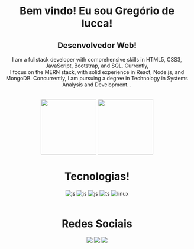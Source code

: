 <div align="center">
    <h1>Bem vindo! Eu sou Gregório de lucca!</h1>
    <h2>  Desenvolvedor Web!  </h2>
    <p>I am a fullstack developer with comprehensive skills in HTML5, CSS3, JavaScript, Bootstrap, and SQL. Currently, <br> I focus on the MERN stack, with solid experience in React, Node.js, and MongoDB.  Concurrently, I am pursuing a degree in Technology in Systems Analysis and Development. .
</p>
</div>

<br>

<div align="center" >
        <img  height="150em"   src="https://github-readme-stats.vercel.app/api?username=gregoriodelucca&count_private=true&include_all_commits=true&show_icons=true&theme=dracula&hide_border=false&show_owner=true"/>
        <img height="150em"    src="https://github-readme-stats.vercel.app/api/top-langs/?username=gregoriodelucca&theme=dracula&hide_border=false&&layout=compact"/>

  </a>

</div>




<div  align="center">
    <h1>Tecnologias!</h1>
    <img align="center" alt="js" src="https://img.shields.io/badge/JavaScript-F7DF1E?style=for-the-badge&logo=javascript&logoColor=black" />
    <img align="center" alt="js" src="https://img.shields.io/badge/React-34495e?style=for-the-badge&logo=React&logoColor=white" />
    <img align="center" alt="js" src="https://img.shields.io/badge/Node-27ae60?style=for-the-badge&logo=Nodejs&logoColor=white" />
    <img align="center" alt="ts" src="https://img.shields.io/badge/bootstrap-8e44ad?style=for-the-badge&logo=bootstrap&logoColor=white" />
    <img align="center" alt="linux" src="https://img.shields.io/badge/MongoDB-00b894?style=for-the-badge&logo=Mongodb&logoColor=white" />



  </div>
  </br>
  


<div align="center">
    <h1>Redes Sociais</h1>
  <a href="https://wa.me/5511971108462?text=Ol%C3%A1+%21+bem+vindo%2C+o+que+deseja+%3F" target="_blank"><img src="https://img.shields.io/badge/whatsapp-2ecc71?style=for-the-badge&logo=whatsapp&logoColor=white" target="_blank"></a>
  <a href="https://www.linkedin.com/in/gregoriodelucca/" target="_blank"><img src="https://img.shields.io/badge/-LinkedIn-%230077B5?style=for-the-badge&logo=linkedin&logoColor=white" target="_blank"></a> 
  <a href="mailto:gregoriodelucca@gmail.com"><img src="https://img.shields.io/badge/-gmail-%23333?style=for-the-badge&logo=gmail&logoColor=e74c3c" target="_blank"></a>
</div>
<br>


